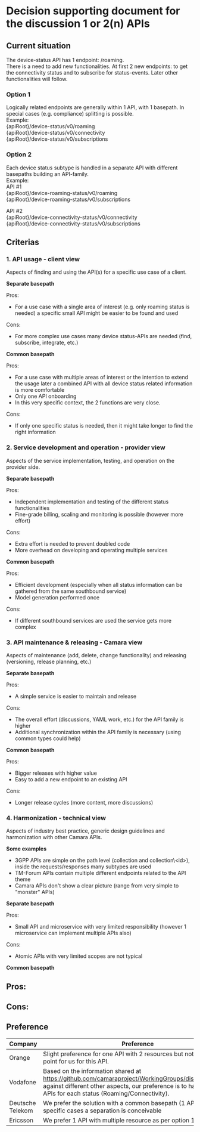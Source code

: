 # Decision supporting document for the discussion 1 or 2(n) APIs

## Current situation  
The device-status API has 1 endpoint: /roaming.  
There is a need to add new functionalities. At first 2 new endpoints: to get the connectivity status and to subscribe for status-events.
Later other functionalities will follow.

### Option 1
Logically related endpoints are generally within 1 API, with 1 basepath. In special cases (e.g. compliance) splitting is possible.  
Example:    
{apiRoot}/device-status/v0/roaming  
{apiRoot}/device-status/v0/connectivity  
{apiRoot}/device-status/v0/subscriptions  

### Option 2
Each device status subtype is handled in a separate API with different basepaths building an API-family.  
Example:   
API #1  
{apiRoot}/device-roaming-status/v0/roaming  
{apiRoot}/device-roaming-status/v0/subscriptions  

API #2  
{apiRoot}/device-connectivity-status/v0/connectivity  
{apiRoot}/device-connectivity-status/v0/subscriptions  


## Criterias

### 1. API usage - client view

Aspects of finding and using the API(s) for a specific use case of a client.

**Separate basepath**

Pros:
- For a use case with a single area of interest (e.g. only roaming status is needed) a specific small API might be easier to be found and used

Cons:
- For more complex use cases many device status-APIs are needed (find, subscribe, integrate, etc.)


**Common basepath**

Pros:
- For a use case with multiple areas of interest or the intention to extend the usage later a combined API with all device status related information is more comfortable 
- Only one API onboarding
- In this very specific context, the 2 functions are very close.

Cons:
- If only one specific status is needed, then it might take longer to find the right information


### 2. Service development and operation - provider view
Aspects of the service implementation, testing, and operation on the provider side.

**Separate basepath**

Pros:
- Independent implementation and testing of the different status functionalities
- Fine-grade billing, scaling and monitoring is possible (however more effort)

Cons:
- Extra effort is needed to prevent doubled code
- More overhead on developing and operating multiple services

**Common basepath**

Pros:
- Efficient development (especially when all status information can be gathered from the same southbound service)
- Model generation performed once

Cons:
- If different southbound services are used the service gets more complex


### 3. API maintenance & releasing - Camara view
Aspects of maintenance (add, delete, change functionality) and releasing (versioning, release planning, etc.)

**Separate basepath**

Pros:
- A simple service is easier to maintain and release

Cons:
- The overall effort (discussions, YAML work, etc.) for the API family is higher 
- Additional synchronization within the API family is necessary (using common types could help)

**Common basepath**

Pros:
- Bigger releases with higher value
- Easy to add a new endpoint to an existing API 

Cons:
- Longer release cycles (more content, more discussions)


### 4. Harmonization - technical view
Aspects of industry best practice, generic design guidelines and harmonization with other Camara APIs. 

**Some examples**
- 3GPP APIs are simple on the path level (collection and collection\\<id\>), inside the requests/responses many subtypes are used
- TM-Forum APIs contain multiple different endpoints related to the API theme
- Camara APIs don't show a clear picture (range from very simple to "monster" APIs) 

**Separate basepath**

Pros:
- Small API and microservice with very limited responsibility (however 1 microservice can implement multiple APIs also)

Cons:
- Atomic APIs with very limited scopes are not typical

**Common basepath**

Pros:
- 

Cons:
- 

## Preference

| Company | Preference |
| ------- | ---------- |
| Orange  | Slight preference for one API with 2 resources but not a 'structral' point for us for this API. |
| Vodafone  | Based on the information shared at https://github.com/camaraproject/WorkingGroups/discussions/218 against different other aspects, our preference is to have separate APIs for each status (Roaming/Connectivity).   |
| Deutsche Telekom  | We prefer the solution with a common basepath (1 API), however in specific cases a separation is conceivable |
| Ericsson | We prefer 1 API with multiple resource as per option 1 |




